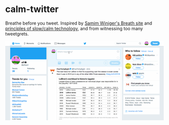 # calm-twitter

Breathe before you tweet. Inspired by [Samim Winiger's Breath site](https://samim.io/breath/) and [principles of slow/calm technology](https://www.are.na/emanuel-f/slow-technology-locally-grown-and-grass-fed-1515708893), and from witnessing too many tweetgrets.

![extension gif](https://github.com/emanuelfeld/calm-twitter/raw/master/breath.gif)
